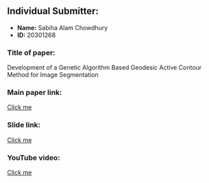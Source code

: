 ## Individual Submitter:
- **Name:** Sabiha Alam Chowdhury
- **ID:** 20301268

### Title of paper:
Development of a Genetic Algorithm Based Geodesic Active Contour Method for Image Segmentation

### Main paper link:
[Click me](https://arxiv.org/pdf/1705.02782v1.pdf)

### Slide link:
[Click me](#)

### YouTube video:
[Click me](#)
